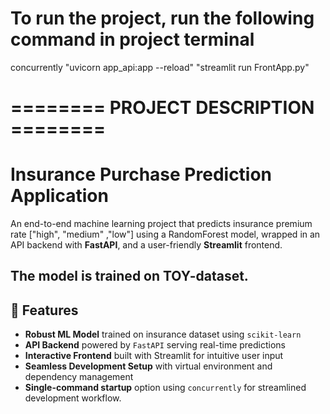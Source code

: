 # To run the project, run the following command in project terminal

concurrently "uvicorn app_api:app --reload" "streamlit run FrontApp.py"

# ========   PROJECT DESCRIPTION    ========

# Insurance Purchase Prediction Application

An end-to-end machine learning project that predicts insurance premium rate ["high", "medium" ,"low"] using a RandomForest model, wrapped in an API backend with **FastAPI**, and a user-friendly **Streamlit** frontend.

The model is trained on TOY-dataset.
---

## 🚀 Features

- **Robust ML Model** trained on insurance dataset using `scikit-learn`
- **API Backend** powered by `FastAPI` serving real-time predictions
- **Interactive Frontend** built with Streamlit for intuitive user input
- **Seamless Development Setup** with virtual environment and dependency management
- **Single-command startup** option using `concurrently` for streamlined development workflow.
